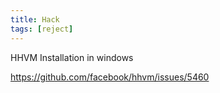 ```yaml
---
title: Hack
tags: [reject]
---
```


HHVM Installation in windows

<https://github.com/facebook/hhvm/issues/5460>
